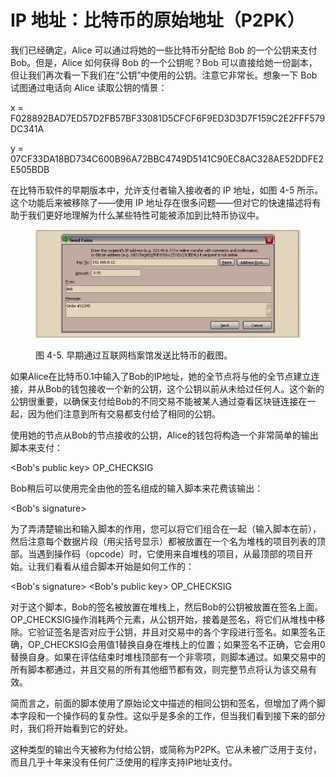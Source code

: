 # IP 地址：比特币的原始地址（P2PK）

我们已经确定，Alice 可以通过将她的一些比特币分配给 Bob 的一个公钥来支付 Bob。但是，Alice 如何获得 Bob 的一个公钥呢？Bob 可以直接给她一份副本，但让我们再次看一下我们在“公钥”中使用的公钥。注意它非常长。想象一下 Bob 试图通过电话向 Alice 读取公钥的情景：

x = F028892BAD7ED57D2FB57BF33081D5CFCF6F9ED3D3D7F159C2E2FFF579DC341A&#x20;

y = 07CF33DA18BD734C600B96A72BBC4749D5141C90EC8AC328AE52DDFE2E505BDB

在比特币软件的早期版本中，允许支付者输入接收者的 IP 地址，如图 4-5 所示。这个功能后来被移除了——使用 IP 地址存在很多问题——但对它的快速描述将有助于我们更好地理解为什么某些特性可能被添加到比特币协议中。

<figure><img src="../.gitbook/assets/4.5.png" alt=""><figcaption><p>图 4-5. 早期通过互联网档案馆发送比特币的截图。</p></figcaption></figure>

如果Alice在比特币0.1中输入了Bob的IP地址，她的全节点将与他的全节点建立连接，并从Bob的钱包接收一个新的公钥，这个公钥以前从未给过任何人。这个新的公钥很重要，以确保支付给Bob的不同交易不能被某人通过查看区块链连接在一起，因为他们注意到所有交易都支付给了相同的公钥。

 使用她的节点从Bob的节点接收的公钥，Alice的钱包将构造一个非常简单的输出脚本来支付：

\<Bob's public key> OP\_CHECKSIG

Bob稍后可以使用完全由他的签名组成的输入脚本来花费该输出：

\<Bob's signature>

为了弄清楚输出和输入脚本的作用，您可以将它们组合在一起（输入脚本在前），然后注意每个数据片段（用尖括号显示）都被放置在一个名为堆栈的项目列表的顶部。当遇到操作码（opcode）时，它使用来自堆栈的项目，从最顶部的项目开始。让我们看看从组合脚本开始是如何工作的：

\<Bob's signature> \<Bob's public key> OP\_CHECKSIG

 对于这个脚本，Bob的签名被放置在堆栈上，然后Bob的公钥被放置在签名上面。OP\_CHECKSIG操作消耗两个元素，从公钥开始，接着是签名，将它们从堆栈中移除。它验证签名是否对应于公钥，并且对交易中的各个字段进行签名。如果签名正确，OP\_CHECKSIG会用值1替换自身在堆栈上的位置；如果签名不正确，它会用0替换自身。如果在评估结束时堆栈顶部有一个非零项，则脚本通过。如果交易中的所有脚本都通过，并且交易的所有其他细节都有效，则完整节点将认为该交易有效。

简而言之，前面的脚本使用了原始论文中描述的相同公钥和签名，但增加了两个脚本字段和一个操作码的复杂性。这似乎是多余的工作，但当我们看到接下来的部分时，我们将开始看到它的好处。

这种类型的输出今天被称为付给公钥，或简称为P2PK。它从未被广泛用于支付，而且几乎十年来没有任何广泛使用的程序支持IP地址支付。 